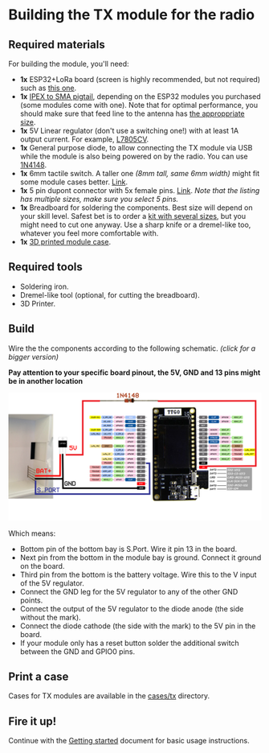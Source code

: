 # Building the TX module for the radio

## Required materials

For building the module, you'll need:

- **1x** ESP32+LoRa board (screen is highly recommended, but not required) such as [this one][lora_board].
- **1x** [IPEX to SMA pigtail][pigtails], depending on the ESP32 modules you purchased (some modules come with one). Note that for optimal performance, you should make sure that feed line to the antenna has [the approppriate size][antenna_feed_line].
- **1x** 5V Linear regulator (don't use a switching one!) with at least 1A output current.
For example, [L7805CV].
- **1x** General purpose diode, to allow connecting the TX module via USB while the module is also being powered on by the radio. You can use [1N4148].
- **1x** 6mm tactile switch. A taller one _(8mm tall, same 6mm width)_ might fit some module cases better. [Link][tactile_switch].
- **1x** 5 pin dupont connector with 5x female pins. [Link][dupont]. _Note that the listing has multiple sizes, make sure you select 5 pins._
- **1x** Breadboard for soldering the components. Best size will depend on your skill level. Safest bet is to order a [kit with several sizes][breadboards], but you might need to cut one anyway. Use a sharp knife or a dremel-like too, whatever you feel more comfortable with.
- **1x** [3D printed module case](#print-a-case).

## Required tools

- Soldering iron.
- Dremel-like tool (optional, for cutting the breadboard).
- 3D Printer.

## Build

Wire the the components according to the following schematic. _(click for a bigger version)_

**Pay attention to your specific board pinout, the 5V, GND and 13 pins might be in another location**

[![TX Schematic](images/schematic_tx.jpg?raw=true "TX Schematic")](images/schematic_tx.jpg?raw=true)

Which means:

- Bottom pin of the bottom bay is S.Port. Wire it pin 13 in the board.
- Next pin from the bottom in the module bay is ground. Connect it ground on the board.
- Third pin from the bottom is the battery voltage. Wire this to the V input of the 5V regulator.
- Connect the GND leg for the 5V regulator to any of the other GND points.
- Connect the output of the 5V regulator to the diode anode (the side without the mark).
- Connect the diode cathode (the side with the mark) to the 5V pin in the board.
- If your module only has a reset button solder the additional switch between the GND and GPIO0 pins.

## Print a case

Cases for TX modules are available in the [cases/tx] directory.

## Fire it up!

Continue with the [Getting started](getting_started.md) document for basic usage instructions.



[lora_board]: https://www.aliexpress.com/item/2-Pcs-TTGO-LORA32-V2-0-433-868-915Mhz-ESP32-LoRa-OLED-0-96-Inch-SD/32844889787.html
[pigtails]: https://www.aliexpress.com/item/5-pcs-lot-1-13-Cable-SMA-Jack-Bulkhead-to-Ufl-IPX-IPEX-Connector-Extension-Pigtail/2000223260.html
[tactile_switch]: https://www.aliexpress.com/item/6x6mm-Panel-PCB-Momentary-Tactile-Tact-Mini-Push-Button-Switch-DIP-4pin-6x6x4-3-5-6/32912263133.html
[L7805CV]: https://www.aliexpress.com/item/10pcs-L7805CV-L7805-7805-Voltage-Regulator-5V-1-5A-TO-220/32691111713.html
[1N4148]: https://www.aliexpress.com/item/Free-Shipping-100-PCS-1N4148-DO-35-IN4148-Silicon-Switching-Diode/2025724181.html
[dupont]: https://www.aliexpress.com/item/Free-Shipping-100set-2-54mm-1P-1Pin-Dupont-Connector-Dupont-Plastic-Shell-Plug-Dupont-Jumper-Wire/32262038907.html
[breadboards]: https://www.aliexpress.com/item/20pcs-5x7-4x6-3x7-2x8-cm-double-Side-Copper-prototype-pcb-Universal-Board-for-Arduino-Free/765383366.html
[cases/tx]: ../cases/tx
[antenna_feed_line]: antennas.md#feed-line-length
